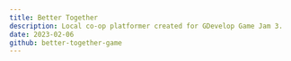 ```yaml
---
title: Better Together
description: Local co-op platformer created for GDevelop Game Jam 3.
date: 2023-02-06
github: better-together-game
---
```

